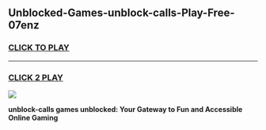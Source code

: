 
## Unblocked-Games-unblock-calls-Play-Free-07enz
<h3>
<a href="https://premium76.site?title=unblock-calls&ref=21A">CLICK TO PLAY</a></h3>
<hr>

<h3>
<a href="https://premium76.site?title=unblock-calls&ref=21A">CLICK 2 PLAY</a>
  
</h3>

<a href="https://premium76.site?title=unblock-calls&ref=21A"><img src="https://clearcache.store/games.png"></a>


**unblock-calls games unblocked: Your Gateway to Fun and Accessible Online Gaming**
